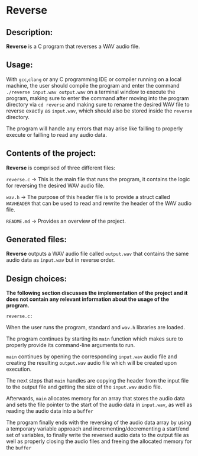 # Reverse

## Description:
**Reverse** is a C program that reverses a WAV audio file.

## Usage:

With `gcc`,`clang` or any C programming IDE or compiler running on a local machine, the user should compile the program and enter the command `./reverse input.wav output.wav` on a terminal window to execute the program, making sure to enter the command after moving into the program directory via `cd reverse` and making sure to rename the desired WAV file to reverse exactly as `input.wav`, which should also be stored inside the `reverse` directory.

The program will handle any errors that may arise like failling to properly execute or failling to read any audio data.

## Contents of the project:

**Reverse** is comprised of three different files:

`reverse.c` -> This is the main file that runs the program, it contains the logic for reversing the desired WAV audio file.

`wav.h` -> The purpose of this header file is to provide a struct called `WAVHEADER` that can be used to read and rewrite the header of the WAV audio file.

`README.md` -> Provides an overview of the project.

## Generated files: 

**Reverse** outputs a WAV audio file called `output.wav` that contains the same audio data as `input.wav` but in reverse order.

## Design choices:

**The following section discusses the implementation of the project and it does not contain any relevant information about the usage of the program.**

`reverse.c:`

When the user runs the program, standard and `wav.h` libraries are loaded.

The program continues by starting its `main` function which makes sure to properly provide its command-line arguments to run.

`main` continues by opening the corresponding `input.wav` audio file and creating the resulting `output.wav` audio file which will be created upon execution.

The next steps that `main` handles are copying the header from the input file to the output file and getting the size of the `input.wav` audio file.

Afterwards, `main` allocates memory for an array that stores the audio data and sets the file pointer to the start of the audio data in `input.wav`, as well as reading the audio data into a `buffer`

The program finally ends with the reversing of the audio data array by using a temporary variable approach and incrementing/decrementing a start/end set of variables, to finally write the reversed audio data to the output file as well as properly closing the audio files and freeing the allocated memory for the `buffer`
